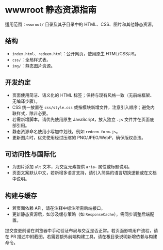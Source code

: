 # wwwroot 静态资源指南

适用范围：`wwwroot/` 目录及其子目录中的 HTML、CSS、图片和其他静态资源。

## 结构
- `index.html`、`redeem.html`：公开网页，使用原生 HTML/CSS/JS。
- `css/`：全局样式表。
- `img/`：静态图片资源。

## 开发约定
- 页面使用简洁、语义化的 HTML 标签；保持与现有风格一致（无前端框架、无编译步骤）。
- CSS 统一放置在 `css/style.css` 或按模块新增文件，注意引入顺序；避免内联样式，除非必要。
- 若需新增脚本，请优先使用原生 JavaScript，放入独立 `.js` 文件并在页面底部引用。
- 静态资源命名使用小写加中划线，例如 `redeem-form.js`。
- 更新图片时，优先使用经过压缩的 PNG/JPEG/WebP，确保版权合法。

## 可访问性与国际化
- 为图片添加 `alt` 文本，为交互元素提供 `aria-` 属性或标题说明。
- 页面文案默认中文，若新增多语言支持，请引入简易的语言切换逻辑或在文档中说明。

## 构建与缓存
- 若页面依赖 API，请在注释中标注所需后端接口。
- 更新静态资源后，如涉及缓存策略（如 `ResponseCache`），需同步调整后端配置。

提交变更前请在浏览器中手动验证布局与交互是否正常。若页面影响用户流程，请在 PR 描述中附截图。若需要额外前端构建工具，请在根目录说明新增依赖与构建命令。
